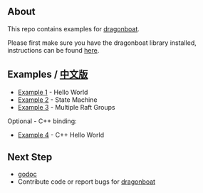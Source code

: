 ## About ##
This repo contains examples for [dragonboat](http://github.com/lni/dragonboat).

Please first make sure you have the dragonboat library installed, instructions can be found [here](http://github.com/lni/dragonboat).

## Examples / [中文版](README.CHS.md) ##

* [Example 1](helloworld) - Hello World
* [Example 2](helloworld/README.DS.md) - State Machine
* [Example 3](multigroup) - Multiple Raft Groups

Optional - C++ binding:

* [Example 4](cpphelloworld) - C++ Hello World

## Next Step ##
* [godoc](https://godoc.org/github.com/lni/dragonboat)
* Contribute code or report bugs for [dragonboat](http://github.com/lni/dragonboat)

